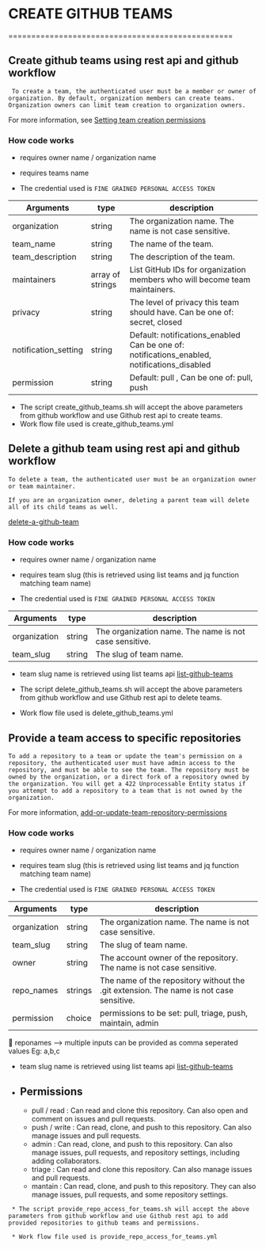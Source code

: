 # CREATE GITHUB TEAMS
=================================================

## Create github teams using rest api and github workflow

```
 To create a team, the authenticated user must be a member or owner of organization. By default, organization members can create teams. Organization owners can limit team creation to organization owners. 
```

For more information, see [Setting team creation permissions](https://docs.github.com/en/rest/teams/teams?apiVersion=2022-11-28#create-a-team)

### How code works
* requires owner name / organization name
* requires teams name

* The credential used is ```FINE GRAINED PERSONAL ACCESS TOKEN```

|Arguments | type|description|
|----------|-----|-----------|
| organization | string| The organization name. The name is not case sensitive.|
| team_name  | string |The name of the team.|
| team_description| string | The description of the team.|
| maintainers | array of strings | List GitHub IDs for organization members who will become team maintainers.|
| privacy | string | The level of privacy this team should have. Can be one of: secret, closed |
| notification_setting | string | Default: notifications_enabled Can be one of: notifications_enabled, notifications_disabled |
| permission | string | Default: pull , Can be one of: pull, push |

 * The script create_github_teams.sh will accept the above parameters from github workflow and use Github rest api to create teams.
 * Work flow file used is create_github_teams.yml


## Delete a github team using rest api and github workflow

```
To delete a team, the authenticated user must be an organization owner or team maintainer.

If you are an organization owner, deleting a parent team will delete all of its child teams as well.
```
[delete-a-github-team](https://docs.github.com/en/rest/teams/teams?apiVersion=2022-11-28#delete-a-team)

### How code works
* requires owner name / organization name
* requires team slug (this is retrieved using list teams and jq function matching team name)

* The credential used is ```FINE GRAINED PERSONAL ACCESS TOKEN```

|Arguments | type|description|
|----------|-----|-----------|
| organization | string| The organization name. The name is not case sensitive.|
| team_slug  | string |The slug of team name.|

* team slug name is retrieved using list teams api  [list-github-teams](https://docs.github.com/en/rest/teams/teams?apiVersion=2022-11-28#list-teams)

 * The script delete_github_teams.sh will accept the above parameters from github workflow and use Github rest api to delete teams.
 * Work flow file used is delete_github_teams.yml

 ## Provide a team access to specific repositories

 ```
 To add a repository to a team or update the team's permission on a repository, the authenticated user must have admin access to the repository, and must be able to see the team. The repository must be owned by the organization, or a direct fork of a repository owned by the organization. You will get a 422 Unprocessable Entity status if you attempt to add a repository to a team that is not owned by the organization.
 ```

For more information, [add-or-update-team-repository-permissions](https://docs.github.com/en/rest/teams/teams?apiVersion=2022-11-28#add-or-update-team-repository-permissions)

### How code works
* requires owner name / organization name
* requires team slug (this is retrieved using list teams and jq function matching team name)

* The credential used is ```FINE GRAINED PERSONAL ACCESS TOKEN```

|Arguments | type|description|
|----------|-----|-----------|
| organization | string| The organization name. The name is not case sensitive.|
| team_slug  | string |The slug of team name.|
| owner | string | The account owner of the repository. The name is not case sensitive.|
| repo_names | strings | The name of the repository without the .git extension. The name is not case sensitive.|
| permission | choice | permissions to be set: pull, triage, push, maintain, admin |

:pushpin: reponames --> multiple inputs can be provided as comma seperated values Eg: a,b,c

* team slug name is retrieved using list teams api  [list-github-teams](https://docs.github.com/en/rest/teams/teams?apiVersion=2022-11-28#list-teams)

* Permissions
  -----------
  * pull / read : Can read and clone this repository. Can also open and comment on issues and pull requests.
  * push / write : Can read, clone, and push to this repository. Can also manage issues and pull requests.
  * admin : Can read, clone, and push to this repository. Can also manage issues, pull requests, and repository settings, including adding collaborators.
  * triage : Can read and clone this repository. Can also manage issues and pull requests.
  * mantain : Can read, clone, and push to this repository. They can also manage issues, pull requests, and some repository settings. 

```
 * The script provide_repo_access_for_teams.sh will accept the above parameters from github workflow and use Github rest api to add provided repositories to github teams and permissions.
 
 * Work flow file used is provide_repo_access_for_teams.yml
```